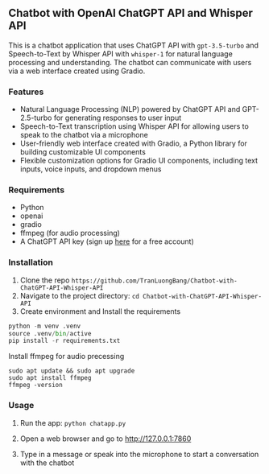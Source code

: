 ## Chatbot with OpenAI ChatGPT API and Whisper API
This is a chatbot application that uses ChatGPT API with `gpt-3.5-turbo` and Speech-to-Text by Whisper API with `whisper-1` for natural language processing and understanding. The chatbot can communicate with users via a web interface created using Gradio.

### Features

- Natural Language Processing (NLP) powered by ChatGPT API and GPT-2.5-turbo for generating responses to user input
- Speech-to-Text transcription using Whisper API for allowing users to speak to the chatbot via a microphone
- User-friendly web interface created with Gradio, a Python library for building customizable UI components
- Flexible customization options for Gradio UI components, including text inputs, voice inputs, and dropdown menus

### Requirements
- Python 
- openai
- gradio
- ffmpeg (for audio processing)
- A ChatGPT API key (sign up [here](https://auth0.openai.com/u/signup/identifier?state=hKFo2SAwZzlYR0pjYmpXNTZ4QTZYM2hISnZpVWM1OGRSclNLa6Fur3VuaXZlcnNhbC1sb2dpbqN0aWTZIEx5QzN1WTdSekxJRks1R0twRi1YajZkQ19rZ3RXR3ZJo2NpZNkgRFJpdnNubTJNdTQyVDNLT3BxZHR3QjNOWXZpSFl6d0Q) for a free account)

### Installation
1. Clone the repo `https://github.com/TranLuongBang/Chatbot-with-ChatGPT-API-Whisper-API`
2. Navigate to the project directory: `cd Chatbot-with-ChatGPT-API-Whisper-API`
3. Create environment and Install the requirements
```python
python -m venv .venv
source .venv/bin/active
pip install -r requirements.txt
```
Install ffmpeg for audio precessing
```
sudo apt update && sudo apt upgrade
sudo apt install ffmpeg
ffmpeg -version
```

### Usage
1. Run the app: `python chatapp.py`

2. Open a web browser and go to http://127.0.0.1:7860

3. Type in a message or speak into the microphone to start a conversation with the chatbot